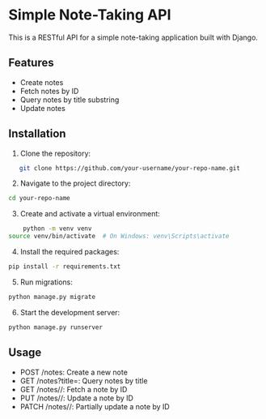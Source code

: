# Simple Note-Taking API

This is a RESTful API for a simple note-taking application built with Django.

## Features
- Create notes
- Fetch notes by ID
- Query notes by title substring
- Update notes

## Installation

1. Clone the repository:
```bash
   git clone https://github.com/your-username/your-repo-name.git
 ```
2. Navigate to the project directory:
```bash
cd your-repo-name
```
3. Create and activate a virtual environment:
```bash
    python -m venv venv
source venv/bin/activate  # On Windows: venv\Scripts\activate
```
4. Install the required packages:
```bash
pip install -r requirements.txt
```
5. Run migrations:
```bash
python manage.py migrate
```
6. Start the development server:
```bash
python manage.py runserver
```
## Usage
- POST /notes: Create a new note
- GET /notes?title=<substring>: Query notes by title
- GET /notes/<id>/: Fetch a note by ID
- PUT /notes/<id>/: Update a note by ID
- PATCH /notes/<id>/: Partially update a note by ID

